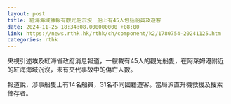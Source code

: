```yaml
---
layout: post
title: 紅海海域據報有觀光船沉沒　船上有45人包括船員及遊客
date: 2024-11-25 18:34:08.000000000 +08:00
link: https://news.rthk.hk/rthk/ch/component/k2/1780754-20241125.htm
categories: rthk
---
```


央視引述埃及紅海省政府消息報道，一艘載有45人的觀光船隻，在阿萊姆港附近的紅海海域沉沒，未有交代事故中的傷亡人數。

報道說，涉事船隻上有14名船員，31名不同國籍遊客。當局派直升機救援及搜索倖存者。
